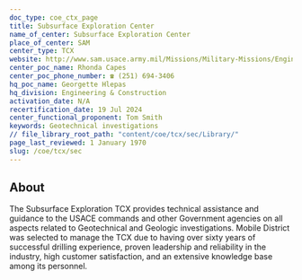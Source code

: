 ```yaml
---
doc_type: coe_ctx_page
title: Subsurface Exploration Center
name_of_center: Subsurface Exploration Center
place_of_center: SAM
center_type: TCX
website: http://www.sam.usace.army.mil/Missions/Military-Missions/Engineering/Subsurface-Exploration
center_poc_name: Rhonda Capes
center_poc_phone_number: ☎ (251) 694-3406
hq_poc_name: Georgette Hlepas
hq_division: Engineering & Construction
activation_date: N/A
recertification_date: 19 Jul 2024
center_functional_proponent: Tom Smith
keywords: Geotechnical investigations
// file_library_root_path: "content/coe/tcx/sec/Library/"
page_last_reviewed: 1 January 1970
slug: /coe/tcx/sec
---
```


## About

The Subsurface Exploration TCX provides technical assistance and guidance to the USACE commands and other Government agencies on all aspects related to Geotechnical and Geologic investigations. Mobile District was selected to manage the TCX due to having over sixty years of successful drilling experience, proven leadership and reliability in the industry, high customer satisfaction, and an extensive knowledge base among its personnel.


